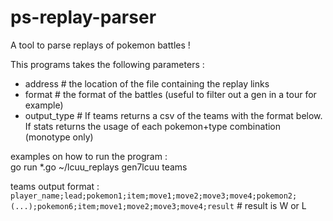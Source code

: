 # ps-replay-parser
A tool to parse replays of pokemon battles !

This programs takes the following parameters : 
 * address # the location of the file containing the replay links
 * format # the format of the battles (useful to filter out a gen in a tour for example)
 * output_type # If teams returns a csv of the teams with the format below. If stats returns the usage of each pokemon+type combination (monotype only)

examples on how to run the program : <br>
go run *.go ~/lcuu_replays gen7lcuu teams

teams output format : <br>
`player_name;lead;pokemon1;item;move1;move2;move3;move4;pokemon2;(...);pokemon6;item;move1;move2;move3;move4;result` # result is W or L
